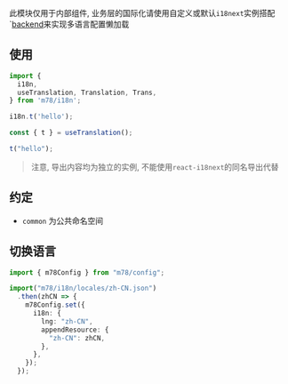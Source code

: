
此模块仅用于内部组件, 业务层的国际化请使用自定义或默认`i18next`实例搭配`[backend](https://www.i18next.com/how-to/backend-fallback)来实现多语言配置懒加载

## 使用

```ts
import { 
  i18n,
  useTranslation, Translation, Trans,
} from 'm78/i18n';

i18n.t('hello');

const { t } = useTranslation();

t("hello");
```

> 注意, 导出内容均为独立的实例, 不能使用`react-i18next`的同名导出代替


## 约定

- `common` 为公共命名空间


## 切换语言

```ts
import { m78Config } from "m78/config";

import("m78/i18n/locales/zh-CN.json")
  .then(zhCN => {
    m78Config.set({
      i18n: {
        lng: "zh-CN",
        appendResource: {
          "zh-CN": zhCN,
        },
      },
    });
  });
```

